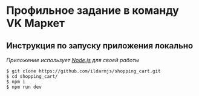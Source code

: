 # Профильное задание в команду VK Маркет

## Инструкция по запуску приложения **локально**

_Приложение использует [Node.js](https://nodejs.org/) для своей работы_

```
$ git clone https://github.com/ildarmjs/shopping_cart.git
$ cd shopping_cart/
$ npm i
$ npm run dev
```
